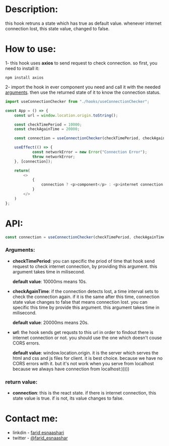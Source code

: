 # Description:

this hook retruns a state which has true as default value.
whenever internet connection lost, this state value, changed to false.

# How to use:

1- this hook uses **axios** to send request to check connection. so first, you need to install it:

```
npm install axios
```

2- import the hook in ever component you need and call it with the needed [arguments](https://github.com/faridEsnaashari/useConnectionChecker#arguments). then use the returned state of it to know the connection status.

```javascript
import useConnectionChecker from "./hooks/useConnectionChecker";

const App = () => {
    const url = window.location.origin.toString();

    const checkTimePeriod = 10000;
    const checkAgainTime = 20000;

    const connection = useConnectionChecker(checkTimePeriod, checkAgainTime, url);

    useEffect(() => {
            const networkError = new Error("Connection Error");
            throw networkError;
    }, [connection]);

    return(
        <>
            {
                connection ? <p>component</p> : <p>internet connection problem</p>
            }
        </>
    )
};
```

# API:

```javascript
const connection = useConnectionChecker(checkTimePeriod, checkAgainTime, url);
```

### Arguments:

- **checkTimePeriod**: you can specific the priod of time that hook send request to check internet connection, by providing this argument. this argument takes time in milisecond.

  **default value**: 10000ms means 10s.



- **checkAgainTime**: if the connection detects lost, a time interval sets to check the connection again. if it is the same after this time, connection state value changes to false that means connection lost. you can specific this time by provide this argument. this argument takes time in milisecond.

  **default value**: 20000ms means 20s.


- **url**: the hook sends get requsts to this url in order to findout there is internet connection or not. you should use the one which doesn't couse CORS errors.

  **default value**: window.location.origin. it is the server which serves the html and css and js files for client. it is best choice. because we have no CORS errors with it. but it's not work when you serve from localhost because we always have connection from localhost:)))))



### return value:

- **connection**: this is the react state. if there is internet connection, this state value is true. if is not, its value changes to false.


# Contact me:

- linkdin - [farid esnaashari](https://www.linkedin.com/in/farid-esnaashar-8bb139199)
- twitter - [@farid_esnaashar](https://twitter.com/farid_esnaashar)
